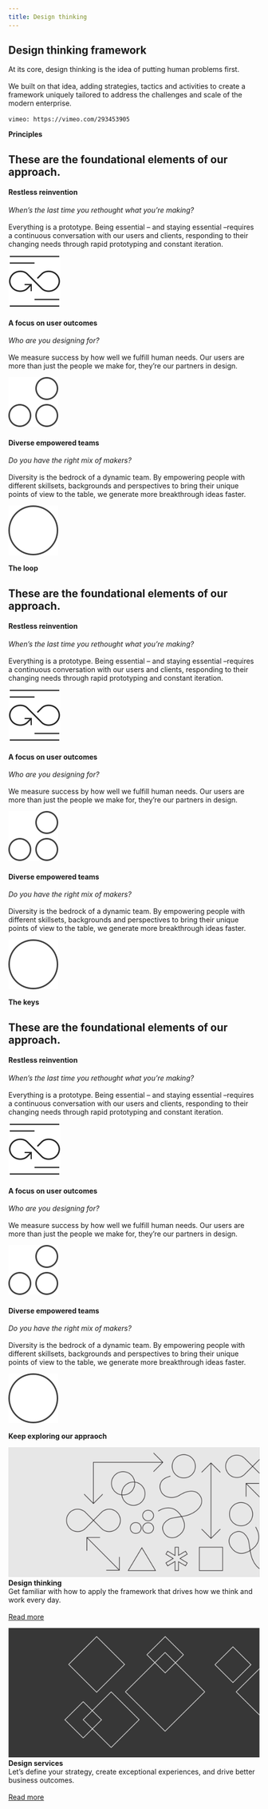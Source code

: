 ```yaml
---
title: Design thinking
---
```


<grid background="gray-20">
<column lg="7">

## **Design thinking framework**

<p size="md">At its core, design thinking is the idea of putting human problems first.<br><br>We built on that idea, adding strategies, tactics and activities to create a framework uniquely tailored to address the challenges and scale of the modern enterprise.</p>

</column>
<column lg="9">

`vimeo: https://vimeo.com/293453905`

</column>
</grid>
<grid background="white">
<column lg="4">

**Principles**

</column>
<column lg="8">

## These are the foundational elements of our approach.

</column>
<column lg="4"></column>
<column lg="4" offset_lg="4">

#### Restless reinvention

_When’s the last time you rethought what you’re making?_ <br><br>Everything is a prototype. Being essential – and staying essential –requires a continuous conversation with our users and clients, responding to their changing needs through rapid prototyping and constant iteration.

![](images/think.svg)

</column>
<column lg="4">

#### A focus on user outcomes

_Who are you designing for?_ <br><br>We measure success by how well we fulfill human needs. Our users are more than just the people we make for, they’re our partners in design.

![](images/think_3circles.svg)

</column>
<column lg="4">

#### Diverse empowered teams

_Do you have the right mix of makers?_ <br><br>Diversity is the bedrock of a dynamic team. By empowering people with different skillsets, backgrounds and perspectives to bring their unique points of view to the table, we generate more breakthrough ideas faster.

![](images/think_circle.svg)

</column>
</grid>
<grid background="gray-10">
<column lg="4">

**The loop**

</column>
<column lg="8">

## These are the foundational elements of our approach.

</column>
<column lg="4"></column>
<column lg="4" offset_lg="4">

#### Restless reinvention

_When’s the last time you rethought what you’re making?_ <br><br>Everything is a prototype. Being essential – and staying essential –requires a continuous conversation with our users and clients, responding to their changing needs through rapid prototyping and constant iteration.

![](images/think.svg)

</column>
<column lg="4">

#### A focus on user outcomes

_Who are you designing for?_ <br><br>We measure success by how well we fulfill human needs. Our users are more than just the people we make for, they’re our partners in design.

![](images/think_3circles.svg)

</column>
<column lg="4">

#### Diverse empowered teams

_Do you have the right mix of makers?_ <br><br>Diversity is the bedrock of a dynamic team. By empowering people with different skillsets, backgrounds and perspectives to bring their unique points of view to the table, we generate more breakthrough ideas faster.

![](images/think_circle.svg)

</column>
</grid>
<grid background="white">
<column lg="4">

**The keys**

</column>
<column lg="8">

## These are the foundational elements of our approach.

</column>
<column lg="4"></column>
<column lg="4" offset_lg="4">

#### Restless reinvention

_When’s the last time you rethought what you’re making?_ <br><br>Everything is a prototype. Being essential – and staying essential –requires a continuous conversation with our users and clients, responding to their changing needs through rapid prototyping and constant iteration.

![](images/think.svg)

</column>
<column lg="4">

#### A focus on user outcomes

_Who are you designing for?_ <br><br>We measure success by how well we fulfill human needs. Our users are more than just the people we make for, they’re our partners in design.

![](images/think_3circles.svg)

</column>
<column lg="4">

#### Diverse empowered teams

_Do you have the right mix of makers?_ <br><br>Diversity is the bedrock of a dynamic team. By empowering people with different skillsets, backgrounds and perspectives to bring their unique points of view to the table, we generate more breakthrough ideas faster.

![](images/think_circle.svg)

</column>
</grid>
<grid background="gray-10">
<column lg="8">

**Keep exploring our appraoch**

</column>
<column lg="4">

![](../images/design1.svg)
**Design thinking**<br>
Get familiar with how to apply the framework that drives how we think and work every day. <br><br>[Read more](#)

</column>
<column lg="4">

![](../images/design2.svg)
**Design services**<br>
Let’s define your strategy, create exceptional experiences, and drive better business outcomes.<br><br>[Read more](#)

</column>